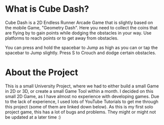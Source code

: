 <h1>What is Cube Dash?</h1>

Cube Dash is a 2D Endless Runner Arcade Game that is slightly based on the mobile Game, "Geometry Dash".  Here you need to collect the coins that are flying by to gain points while dodging the obstacles in your way. Use platforms to reach points or to get away from obstacles. 

You can press and hold the spacebar to Jump as high as you can or tap the spacebar to Jump slightly. Press S to Crouch and dodge certain obstacles. 


<h1>About the Project</h1>

This is a small University Project, where we had to either build a small Game in 2D or 3D, or create a small Game Tool within a month. I decided on this small 2D Game, as I have almost no experience with developing games. Due to the lack of experience, I used lots of YouTube Tutorials to get me through this project (some of them are linked down below). 
As this is my first solo project game, this has a lot of bugs and problems. They might or might not be updated at a later time :)
